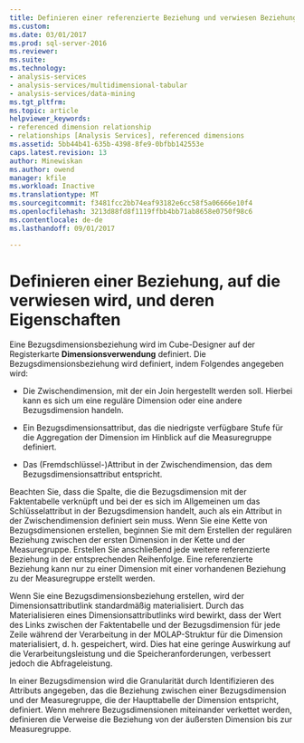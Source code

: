 ```yaml
---
title: Definieren einer referenzierte Beziehung und verwiesen Beziehungseigenschaften | Microsoft Docs
ms.custom: 
ms.date: 03/01/2017
ms.prod: sql-server-2016
ms.reviewer: 
ms.suite: 
ms.technology:
- analysis-services
- analysis-services/multidimensional-tabular
- analysis-services/data-mining
ms.tgt_pltfrm: 
ms.topic: article
helpviewer_keywords:
- referenced dimension relationship
- relationships [Analysis Services], referenced dimensions
ms.assetid: 5bb44b41-635b-4398-8fe9-0bfbb142553e
caps.latest.revision: 13
author: Minewiskan
ms.author: owend
manager: kfile
ms.workload: Inactive
ms.translationtype: MT
ms.sourcegitcommit: f3481fcc2bb74eaf93182e6cc58f5a06666e10f4
ms.openlocfilehash: 3213d88fd8f1119ffbb4bb71ab8658e0750f98c6
ms.contentlocale: de-de
ms.lasthandoff: 09/01/2017

---
```

# <a name="define-a-referenced-relationship-and-referenced-relationship-properties"></a>Definieren einer Beziehung, auf die verwiesen wird, und deren Eigenschaften
  Eine Bezugsdimensionsbeziehung wird im Cube-Designer auf der Registerkarte **Dimensionsverwendung** definiert. Die Bezugsdimensionsbeziehung wird definiert, indem Folgendes angegeben wird:  
  
-   Die Zwischendimension, mit der ein Join hergestellt werden soll. Hierbei kann es sich um eine reguläre Dimension oder eine andere Bezugsdimension handeln.  
  
-   Ein Bezugsdimensionsattribut, das die niedrigste verfügbare Stufe für die Aggregation der Dimension im Hinblick auf die Measuregruppe definiert.  
  
-   Das (Fremdschlüssel-)Attribut in der Zwischendimension, das dem Bezugsdimensionsattribut entspricht.  
  
 Beachten Sie, dass die Spalte, die die Bezugsdimension mit der Faktentabelle verknüpft und bei der es sich im Allgemeinen um das Schlüsselattribut in der Bezugsdimension handelt, auch als ein Attribut in der Zwischendimension definiert sein muss. Wenn Sie eine Kette von Bezugsdimensionen erstellen, beginnen Sie mit dem Erstellen der regulären Beziehung zwischen der ersten Dimension in der Kette und der Measuregruppe. Erstellen Sie anschließend jede weitere referenzierte Beziehung in der entsprechenden Reihenfolge. Eine referenzierte Beziehung kann nur zu einer Dimension mit einer vorhandenen Beziehung zu der Measuregruppe erstellt werden.  
  
 Wenn Sie eine Bezugsdimensionsbeziehung erstellen, wird der Dimensionsattributlink standardmäßig materialisiert. Durch das Materialisieren eines Dimensionsattributlinks wird bewirkt, dass der Wert des Links zwischen der Faktentabelle und der Bezugsdimension für jede Zeile während der Verarbeitung in der MOLAP-Struktur für die Dimension materialisiert, d. h. gespeichert, wird. Dies hat eine geringe Auswirkung auf die Verarbeitungsleistung und die Speicheranforderungen, verbessert jedoch die Abfrageleistung.  
  
 In einer Bezugsdimension wird die Granularität durch Identifizieren des Attributs angegeben, das die Beziehung zwischen einer Bezugsdimension und der Measuregruppe, die der Haupttabelle der Dimension entspricht, definiert. Wenn mehrere Bezugsdimensionen miteinander verkettet werden, definieren die Verweise die Beziehung von der äußersten Dimension bis zur Measuregruppe.  
  
  

